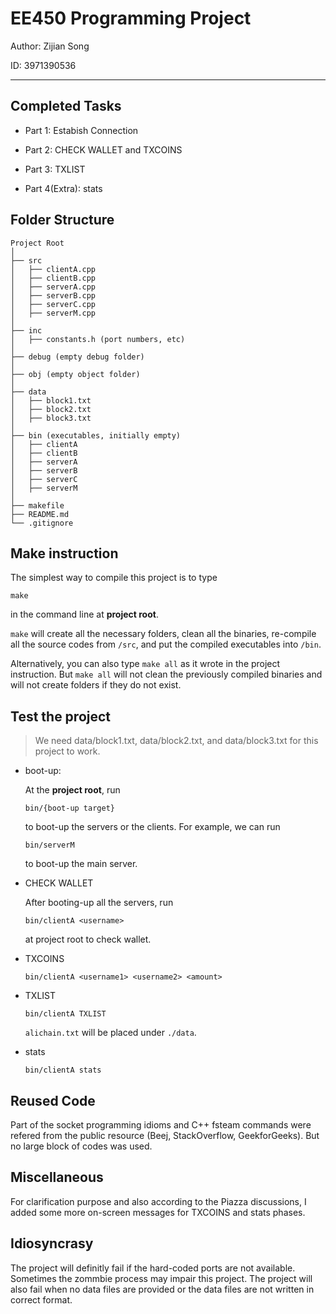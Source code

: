 # EE450 Programming Project
Author: Zijian Song

ID: 3971390536 

---

## Completed Tasks
- Part 1: Estabish Connection

- Part 2: CHECK WALLET and TXCOINS

- Part 3: TXLIST

- Part 4(Extra): stats

## Folder Structure
```
Project Root
│
├── src
│   ├── clientA.cpp
│   ├── clientB.cpp
│   ├── serverA.cpp
│   ├── serverB.cpp
│   ├── serverC.cpp
│   ├── serverM.cpp
│
├── inc
│   ├── constants.h (port numbers, etc)
│
├── debug (empty debug folder)
│
├── obj (empty object folder)
│
├── data
│   ├── block1.txt
│   ├── block2.txt
│   ├── block3.txt
│ 
├── bin (executables, initially empty)
│   ├── clientA
│   ├── clientB
│   ├── serverA
│   ├── serverB
│   ├── serverC
│   ├── serverM
│
├── makefile
├── README.md 
└── .gitignore
```

## Make instruction
The simplest way to compile this project is to type 

`make`

in the command line at **project root**. 

`make` will create all the necessary folders, clean all the binaries, re-compile all the source codes from `/src`, and put the compiled executables into `/bin`.

Alternatively, you can also type `make all` as it wrote in the project instruction. But `make all` will not clean the previously compiled binaries and will not create folders if they do not exist.

## Test the project
>We need data/block1.txt, data/block2.txt, and data/block3.txt for this project to work.

- boot-up:

    At the **project root**, run

    `bin/{boot-up target}`

    to boot-up the servers or the clients. For example, we can run

    `bin/serverM`

    to boot-up the main server.

- CHECK WALLET

    After booting-up all the servers, run

    `bin/clientA <username>`

    at project root to check wallet.

- TXCOINS

    `bin/clientA <username1> <username2> <amount>`

- TXLIST

    `bin/clientA TXLIST`

    `alichain.txt` will be placed under `./data`.

- stats

    `bin/clientA stats`

## Reused Code

Part of the socket programming idioms and C++ fsteam commands were refered from the public resource (Beej, StackOverflow, GeekforGeeks). But no large block of codes was used.

## Miscellaneous

For clarification purpose and also according to the Piazza discussions, I added some more on-screen messages for TXCOINS and stats phases. 

## Idiosyncrasy

The project will definitly fail if the hard-coded ports are not available. Sometimes the zommbie process may impair this project. The project will also fail when no data files are provided or the data files are not written in correct format.
